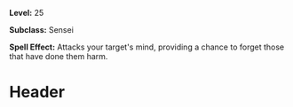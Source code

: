 <!-- TITLE: Skill: Calming Suggestion -->
<!-- SUBTITLE:  -->

**Level:** 25

**Subclass:** Sensei

**Spell Effect:** Attacks your target's mind, providing a chance to forget those that have done them harm.

# Header